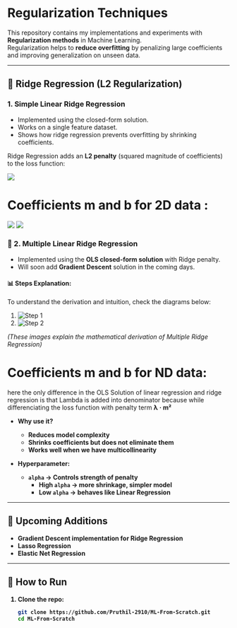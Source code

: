 # Regularization Techniques

This repository contains my implementations and experiments with **Regularization methods** in Machine Learning.  
Regularization helps to **reduce overfitting** by penalizing large coefficients and improving generalization on unseen data.

---

## 📘 Ridge Regression (L2 Regularization)
###  1. Simple Linear Ridge Regression
- Implemented using the closed-form solution.  
- Works on a single feature dataset.  
- Shows how ridge regression prevents overfitting by shrinking coefficients.  


Ridge Regression adds an **L2 penalty** (squared magnitude of coefficients) to the loss function: 

<img src = "https://latex.codecogs.com/png.image?\huge&space;\dpi{110}\bg{white}L=\sum(y_{i}-\hat{y_{i}})^{2}&plus;\lambda(m)^{2}">

# Coefficients m and b for 2D data :
<img src = "https://latex.codecogs.com/png.image?\huge&space;\dpi{110}\bg{white}&space;m=\frac{\sum((y_{i}-y_{mean})(x_{i}-x_{mean}))}{\sum(x_{i}-x_{mean})^{2}&plus;\lambda}">

<img src= "https://latex.codecogs.com/png.image?\huge&space;\dpi{110}\bg{white}b=\bar{y}-m\bar{x}">

### 🔹 2. Multiple Linear Ridge Regression
- Implemented using the **OLS closed-form solution** with Ridge penalty.  
- Will soon add **Gradient Descent** solution in the coming days.  

#### 📊 Steps Explanation:
To understand the derivation and intuition, check the diagrams below:

1. ![Step 1](https://drive.google.com/file/d/1LvT6rOYXrTu-klzX29CjD6ammtKZUh_p/view?usp=drive_link)  
2. ![Step 2](https://drive.google.com/file/d/1M-zppzw9IO-rtkTWJyb_y_JXJsoQpgw8/view?usp=drive_link)  

*(These images explain the mathematical derivation of Multiple Ridge Regression)*
# Coefficients m and b for ND data:

here the only difference in the OLS Solution of linear regression and ridge regression is that Lambda is added into denominator because while differenciating the loss function with penalty term <strong>λ · m²</stromg>

- **Why use it?**
  - Reduces model complexity
  - Shrinks coefficients but does not eliminate them
  - Works well when we have multicollinearity

- **Hyperparameter**:  
  - `alpha` → Controls strength of penalty  
    - High `alpha` → more shrinkage, simpler model  
    - Low `alpha` → behaves like Linear Regression  

---
## 📂 Upcoming Additions
- Gradient Descent implementation for Ridge Regression  
- Lasso Regression  
- Elastic Net Regression  

---
## 🚀 How to Run
1. Clone the repo:
   ```bash
   git clone https://github.com/Pruthil-2910/ML-From-Scratch.git
   cd ML-From-Scratch
